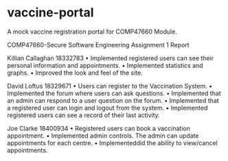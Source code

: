 # vaccine-portal
A mock vaccine registration portal for COMP47660 Module.

COMP47660-Secure Software Engineering Assignment 1 Report

Killian Callaghan 18332783
•	Implemented registered users can see their personal information and appointments.
•	Implemented statistics and graphs.
•	Improved the look and feel of the site.

David Loftus 18329671
•	Users can register to the Vaccination System.
•	Implemented the forum where users can ask questions.
•	Implemented that an admin can respond to a user question on the forum.
•	Implemented that a registered user can login and logout from the system.
•	Implemented registered users can see a record of their last activity.

Joe Clarke 18400934
•	Registered users can book a vaccination appointment.
•	Implemented admin controls. The admin can update appointments for each centre.
• Implementeddid the ability to view/cancel appointments.
